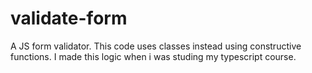 # validate-form
A JS form validator. This code uses classes instead using constructive functions. I made this logic when i was studing my typescript course.
